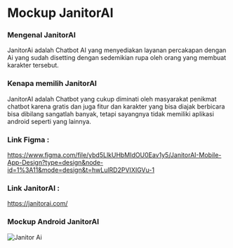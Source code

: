 # Mockup JanitorAI

### Mengenal JanitorAI
JanitorAi adalah Chatbot AI yang menyediakan layanan percakapan dengan Ai yang sudah disetting dengan sedemikian rupa oleh orang yang membuat karakter tersebut.

### Kenapa memilih JanitorAI
JanitorAI adalah Chatbot yang cukup diminati oleh masyarakat penikmat chatbot karena gratis dan juga fitur dan karakter yang bisa diajak berbicara bisa dibilang sangatlah banyak, tetapi sayangnya tidak memiliki aplikasi android seperti yang lainnya.

### Link Figma :
https://www.figma.com/file/ybd5LlkUHbMIdOU0Eav1y5/JanitorAI-Mobile-App-Design?type=design&node-id=1%3A11&mode=design&t=hwLulRD2PVIXIGVu-1

### Link JanitorAI : 
https://janitorai.com/

### Mockup Android JanitorAI
![Janitor Ai](https://github.com/Khadalatos/Mockup-Janitor-AI/assets/81304535/93c83144-182a-46b6-a9d3-f53a824b832c)
